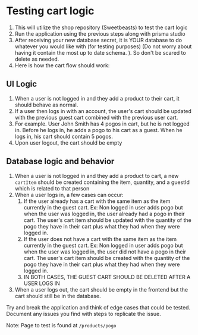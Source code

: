 # Testing cart logic

1. This will utilize the shop repository (Sweetbeasts) to test the cart logic
2. Run the application using the previous steps along with prisma studio
3. After receiving your new database secret, it is YOUR database to do whatever you would like with (for testing purposes) (Do not worry about having it contain the most up to date schema. ). So don't be scared to delete as needed.
4. Here is how the cart flow should work:

## UI Logic

1.  When a user is not logged in and they add a product to their cart, it should behave as normal.
2.  If a user then logs in with an account, the user's cart should be updated with the previous guest cart combined with the previous user cart.
3.  For example. User John Smith has 4 pogos in cart, but he is not logged in. Before he logs in, he adds a pogo to his cart as a guest. When he logs in, his cart should contain 5 pogos.
4.  Upon user logout, the cart should be empty

## Database logic and behavior

1. When a user is not logged in and they add a product to cart, a new `cartItem` should be created containing the item, quantity, and a guestId which is related to that person
2. When a user logs in, a few cases can occur:
   1. If the user already has a cart with the same item as the item currently in the guest cart. Ex: Non logged in user adds pogo but when the user was logged in, the user already had a pogo in their cart. The user's cart item should be updated with the quantity of the pogo they have in their cart plus what they had when they were logged in.
   2. If the user does not have a cart with the same item as the item currently in the guest cart. Ex: Non logged in user adds pogo but when the user was logged in, the user did not have a pogo in their cart. The user's cart item should be created with the quantity of the pogo they have in their cart plus what they had when they were logged in.
   3. IN BOTH CASES, THE GUEST CART SHOULD BE DELETED AFTER A USER LOGS IN
3. When a user logs out, the cart should be empty in the frontend but the cart should still be in the database.

Try and break the application and think of edge cases that could be tested. Document any issues you find with steps to replicate the issue.

Note: Page to test is found at `/products/pogo`
